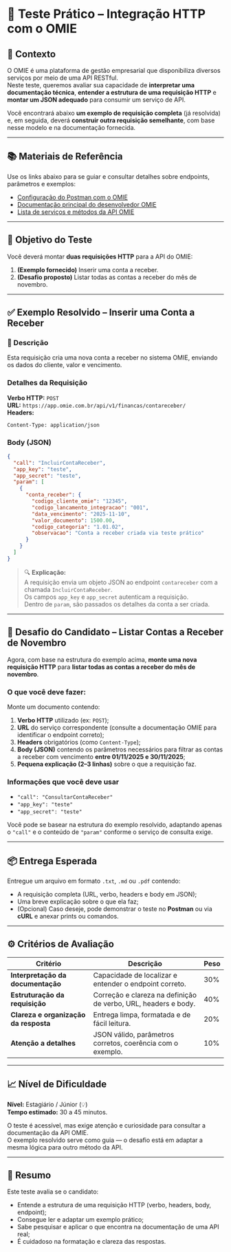 # 🧩 Teste Prático – Integração HTTP com o OMIE

## 📘 Contexto
O OMIE é uma plataforma de gestão empresarial que disponibiliza diversos serviços por meio de uma API RESTful.  
Neste teste, queremos avaliar sua capacidade de **interpretar uma documentação técnica**, **entender a estrutura de uma requisição HTTP** e **montar um JSON adequado** para consumir um serviço de API.

Você encontrará abaixo **um exemplo de requisição completa** (já resolvida) e, em seguida, deverá **construir outra requisição semelhante**, com base nesse modelo e na documentação fornecida.

---

## 📚 Materiais de Referência
Use os links abaixo para se guiar e consultar detalhes sobre endpoints, parâmetros e exemplos:

- [Configuração do Postman com o OMIE](https://ajuda.omie.com.br/pt-BR/articles/5412735-configurando-o-postman#h_155b4aaa50)  
- [Documentação principal do desenvolvedor OMIE](https://developer.omie.com.br/)  
- [Lista de serviços e métodos da API OMIE](https://developer.omie.com.br/service-list/)

---

## 🧠 Objetivo do Teste
Você deverá montar **duas requisições HTTP** para a API do OMIE:

1. **(Exemplo fornecido)** Inserir uma conta a receber.  
2. **(Desafio proposto)** Listar todas as contas a receber do mês de novembro.  

---

## ✅ Exemplo Resolvido – Inserir uma Conta a Receber

### 📝 Descrição
Esta requisição cria uma nova conta a receber no sistema OMIE, enviando os dados do cliente, valor e vencimento.

### **Detalhes da Requisição**
**Verbo HTTP:** `POST`  
**URL:** `https://app.omie.com.br/api/v1/financas/contareceber/`  
**Headers:**
```
Content-Type: application/json
```

### **Body (JSON)**
```json
{
  "call": "IncluirContaReceber",
  "app_key": "teste",
  "app_secret": "teste",
  "param": [
    {
      "conta_receber": {
        "codigo_cliente_omie": "12345",
        "codigo_lancamento_integracao": "001",
        "data_vencimento": "2025-11-10",
        "valor_documento": 1500.00,
        "codigo_categoria": "1.01.02",
        "observacao": "Conta a receber criada via teste prático"
      }
    }
  ]
}
```

> 🔍 **Explicação:**  
> A requisição envia um objeto JSON ao endpoint `contareceber` com a chamada `IncluirContaReceber`.  
> Os campos `app_key` e `app_secret` autenticam a requisição.  
> Dentro de `param`, são passados os detalhes da conta a ser criada.

---

## 🚀 Desafio do Candidato – Listar Contas a Receber de Novembro

Agora, com base na estrutura do exemplo acima, **monte uma nova requisição HTTP** para **listar todas as contas a receber do mês de novembro**.

### O que você deve fazer:
Monte um documento contendo:

1. **Verbo HTTP** utilizado (ex: `POST`);  
2. **URL** do serviço correspondente (consulte a documentação OMIE para identificar o endpoint correto);  
3. **Headers** obrigatórios (como `Content-Type`);  
4. **Body (JSON)** contendo os parâmetros necessários para filtrar as contas a receber com vencimento **entre 01/11/2025 e 30/11/2025**;  
5. **Pequena explicação (2–3 linhas)** sobre o que a requisição faz.

### **Informações que você deve usar**
- `"call": "ConsultarContaReceber"`  
- `"app_key": "teste"`  
- `"app_secret": "teste"`  

Você pode se basear na estrutura do exemplo resolvido, adaptando apenas o `"call"` e o conteúdo de `"param"` conforme o serviço de consulta exige.

---

## 📦 Entrega Esperada
Entregue um arquivo em formato `.txt`, `.md` ou `.pdf` contendo:

- A requisição completa (URL, verbo, headers e body em JSON);  
- Uma breve explicação sobre o que ela faz;  
- (Opcional) Caso deseje, pode demonstrar o teste no **Postman** ou via **cURL** e anexar prints ou comandos.

---

## ⚙️ Critérios de Avaliação

| Critério | Descrição | Peso |
|----------|------------|------|
| **Interpretação da documentação** | Capacidade de localizar e entender o endpoint correto. | 30% |
| **Estruturação da requisição** | Correção e clareza na definição de verbo, URL, headers e body. | 40% |
| **Clareza e organização da resposta** | Entrega limpa, formatada e de fácil leitura. | 20% |
| **Atenção a detalhes** | JSON válido, parâmetros corretos, coerência com o exemplo. | 10% |

---

## 📈 Nível de Dificuldade
**Nível:** Estagiário / Júnior (💡)  
**Tempo estimado:** 30 a 45 minutos.  

O teste é acessível, mas exige atenção e curiosidade para consultar a documentação da API OMIE.  
O exemplo resolvido serve como guia — o desafio está em adaptar a mesma lógica para outro método da API.

---

## 💬 Resumo
Este teste avalia se o candidato:

- Entende a estrutura de uma requisição HTTP (verbo, headers, body, endpoint);  
- Consegue ler e adaptar um exemplo prático;  
- Sabe pesquisar e aplicar o que encontra na documentação de uma API real;  
- É cuidadoso na formatação e clareza das respostas.
